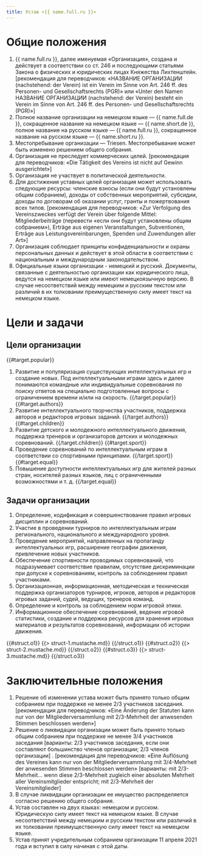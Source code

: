 ```yaml
---
title: Устав «{{ name.full.ru }}»
---
```


# Общие положения

1. {{ name.full.ru }}, далее именуемая «Организация», создана и действует в соответствии со ст. 246 и последующими статьями Закона о физических и юридических лицах Княжества Лихтенштейн.
   [рекомендация для переводчиков: «НАЗВАНИЕ ОРГАНИЗАЦИИ (nachstehend: der Verein) ist ein Verein im Sinne von Art. 246 ff. des Personen- und Gesellschaftsrechts (PGR)» или «Unter den Namen НАЗВАНИЕ ОРГАНИЗАЦИИ (nachstehend: der Verein) besteht ein Verein im Sinne von Art. 246 ff. des Personen- und Gesellschaftsrechts (PGR)»]
2. Полное название организации на немецком языке — {{ name.full.de }}, сокращенное название на немецком языке — {{ name.short.de }}, полное название на русском языке — {{ name.full.ru }}, сокращенное название на русском языке — {{ name.short.ru }}.
3. Местопребывание организации — Triesen. Местопребывание может быть изменено решением общего собрания.
4. Организация не преследует коммерческих целей.
   [рекомендация для переводчиков: «Die Tätigkeit des Vereins ist nicht auf Gewinn ausgerichtet»]
5. Организация не участвует в политической деятельности.
6. Для достижения уставных целей организация может использовать следующие ресурсы: членские взносы (если они будут установлены общим собранием), доходы от собственных мероприятий, субсидии, доходы по договорам об оказании услуг, гранты и пожертвования всех типов.
   [рекомендация для переводчиков: «Zur Verfolgung des Vereinszweckes verfügt der Verein über folgende Mittel: Mitgliederbeiträge (перевести «если они будут установлены общим собранием»), Erträge aus eigenen Veranstaltungen,  Subventionen, Erträge aus Leistungsvereinbarungen, Spenden und Zuwendungen aller Art»]
7. Организация соблюдает принципы конфиденциальности и охраны персональных данных и действует в этой области в соответствии с национальным и международным законодательством.
8. Официальные языки организации - немецкий и русский. Документы, связанные с деятельностью организации как юридического лица, ведутся на немецком языке или имеют немецкоязычную версию. В случае несоответствий между немецким и русским текстом или различий в их толковании преимущественную силу имеет текст на немецком языке.

# Цели и задачи

## Цели организации

{{#target.popular}}
1. Развитие и популяризация существующих интеллектуальных игр и создание новых. Под интеллектуальными играми здесь и далее понимаются командные или индивидуальные соревнования по поиску ответов на специально подготовленные вопросы с ограничением времени и/или на скорость.
   {{/target.popular}}
   {{#target.authors}}
2. Развитие интеллектуального творчества участников, поддержка авторов и редакторов игровых заданий.
   {{/target.authors}}
   {{#target.children}}
3. Развитие детского и молодежного интеллектуального движения, поддержка тренеров и организаторов детских и молодежных соревнований.
   {{/target.children}}
   {{#target.sport}}
4. Проведение соревнований по интеллектуальным играм в соответствии со спортивными принципами.
   {{/target.sport}}
   {{#target.equal}}
5. Повышение доступности интеллектуальных игр для жителей разных стран, носителей разных языков, лиц с ограниченными возможностями и т. д.
   {{/target.equal}}

## Задачи организации

1. Определение, кодификация и совершенствование правил игровых дисциплин и соревнований.
2. Участие в проведении турниров по интеллектуальным играм регионального, национального и международного уровня.
3. Проведение мероприятий, направленных на пропаганду интеллектуальных игр, расширение географии движения, привлечение новых участников.
4. Обеспечение спортивности проводимых соревнований, что подразумевает соответствие правилам, отсутствие дискриминации при допуске к соревнованиям, контроль за соблюдением правил участниками.
5. Организационная, информационная, методическая и техническая поддержка организаторов турниров, игроков, авторов и редакторов игровых заданий, судей, ведущих, тренеров команд.
6. Определение и контроль за соблюдением норм игровой этики.
7. Информационное обеспечение соревнований, ведение игровой статистики, создание и поддержка ресурсов для хранения игровых материалов и результатов соревнований, информации об истории движения.

{{#struct.o1}}
{{> struct-1.mustache.md}}
{{/struct.o1}}
{{#struct.o2}}
{{> struct-2.mustache.md}}
{{/struct.o2}}
{{#struct.o3}}
{{> struct-3.mustache.md}}
{{/struct.o3}}

# Заключительные положения

1. Решение об изменении устава может быть принято только общим собранием при поддержке не менее 2/3 участников заседания.
   [рекомендация для переводчиков: «Eine Änderung der Statuten kann nur von der Mitgliederversammlung mit 2/3-Mehrheit der anwesenden Stimmen beschlossen werden»]
2.  Решение о ликвидации организации может быть принято только общим собранием при поддержке не менее 3/4 участников заседания [варианты: 2/3 участников заседания, если они составляют большинство членов организации; 2/3 членов организации]  .
    [рекомендация для переводчиков: «Eine Auflösung des Vereines kann nur von der Mitgliederversammlung mit 3/4-Mehrheit der anwesenden Stimmen beschlossen werden» [варианты: mit 2/3-Mehrheit… wenn diese 2/3-Mehrheit zugleich einer absoluten Mehrheit aller Vereinsmitglieder entspricht; mit 2/3-Mehrheit der Vereinsmitglieder]
3. В случае ликвидации организации ее имущество распределяется согласно решению общего собрания.
4. Устав составлен на двух языках: немецком и русском. Юридическую силу имеет текст на немецком языке. В случае несоответствий между немецким и русским текстом или различий в их толковании преимущественную силу имеет текст на немецком языке.
5. Устав принят учредительным собранием организации 11 апреля 2021 года и вступил в силу начиная с этой даты.
